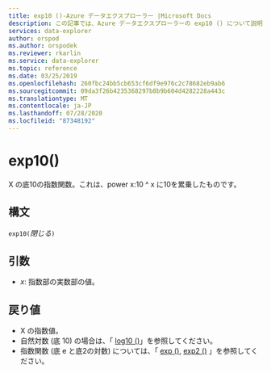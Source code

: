 ```yaml
---
title: exp10 ()-Azure データエクスプローラー |Microsoft Docs
description: この記事では、Azure データエクスプローラーの exp10 () について説明します。
services: data-explorer
author: orspod
ms.author: orspodek
ms.reviewer: rkarlin
ms.service: data-explorer
ms.topic: reference
ms.date: 03/25/2019
ms.openlocfilehash: 260fbc24bb5cb653cf6df9e976c2c78682eb9ab6
ms.sourcegitcommit: 09da3f26b4235368297b8b9b604d4282228a443c
ms.translationtype: MT
ms.contentlocale: ja-JP
ms.lasthandoff: 07/28/2020
ms.locfileid: "87348192"
---
```

# <a name="exp10"></a>exp10()

X の底10の指数関数。これは、power x:10 ^ x に10を累乗したものです。  

## <a name="syntax"></a>構文

`exp10(`*閉じる*`)`

## <a name="arguments"></a>引数

* *x*: 指数部の実数部の値。

## <a name="returns"></a>戻り値

* X の指数値。
* 自然対数 (底 10) の場合は、「 [log10 ()](log10-function.md)」を参照してください。
* 指数関数 (底 e と底2の対数) については、「 [exp ()](exp-function.md), [exp2 ()](exp2-function.md) 」を参照してください。